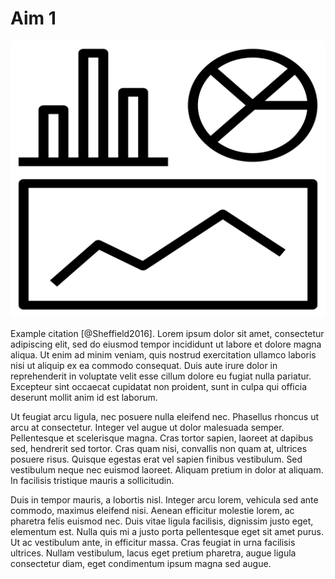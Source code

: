 # Aim 1

![example figure](fig/example_figure.png)

Example citation [@Sheffield2016]. Lorem ipsum dolor sit amet, consectetur
adipiscing elit, sed do eiusmod tempor incididunt ut labore et dolore magna
aliqua. Ut enim ad minim veniam, quis nostrud exercitation ullamco laboris nisi
ut aliquip ex ea commodo consequat. Duis aute irure dolor in reprehenderit in
voluptate velit esse cillum dolore eu fugiat nulla pariatur. Excepteur sint
occaecat cupidatat non proident, sunt in culpa qui officia deserunt mollit anim
id est laborum.

Ut feugiat arcu ligula, nec posuere nulla eleifend nec. Phasellus rhoncus ut
arcu at consectetur. Integer vel augue ut dolor malesuada semper. Pellentesque
et scelerisque magna. Cras tortor sapien, laoreet at dapibus sed, hendrerit sed
tortor. Cras quam nisi, convallis non quam at, ultrices posuere risus. Quisque
egestas erat vel sapien finibus vestibulum. Sed vestibulum neque nec euismod
laoreet. Aliquam pretium in dolor at aliquam. In facilisis tristique mauris a
sollicitudin.

Duis in tempor mauris, a lobortis nisl. Integer arcu lorem, vehicula sed ante
commodo, maximus eleifend nisi. Aenean efficitur molestie lorem, ac pharetra
felis euismod nec. Duis vitae ligula facilisis, dignissim justo eget, elementum
est. Nulla quis mi a justo porta pellentesque eget sit amet purus. Ut ac
vestibulum ante, in efficitur massa. Cras feugiat in urna facilisis ultrices.
Nullam vestibulum, lacus eget pretium pharetra, augue ligula consectetur diam,
eget condimentum ipsum magna sed augue.

